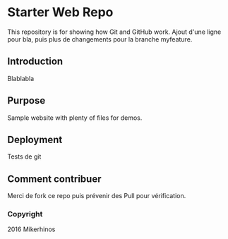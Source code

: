 # Starter Web Repo

This repository is for showing how Git and GitHub work.
Ajout d'une ligne pour bla, puis plus de changements pour la branche myfeature.

## Introduction

Blablabla

## Purpose

Sample website with plenty of files for demos.

## Deployment

Tests de git

## Comment contribuer

Merci de fork ce repo puis prévenir des Pull pour vérification.

### Copyright

2016 Mikerhinos

